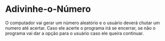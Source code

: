 # Adivinhe-o-Número
O computador vai gerar um número aleatório e o usuário deverá chutar um numero até acertar. Caso ele acerte o programa irá se encerrar, se não o programa vai dar a opção para o usuário caso ele queira continuar.
